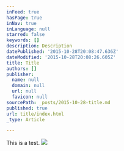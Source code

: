 ```yaml
---
inFeed: true
hasPage: true
inNav: true
inLanguage: null
starred: false
keywords: []
description: Description
datePublished: '2015-10-28T20:08:47.636Z'
dateModified: '2015-10-28T20:08:26.605Z'
title: Title
authors: []
publisher:
  name: null
  domain: null
  url: null
  favicon: null
sourcePath: _posts/2015-10-28-title.md
published: true
url: title/index.html
_type: Article

---
```

This is a test.
![](https://the-grid-user-content.s3-us-west-2.amazonaws.com/f5edb87e-cc61-45bc-b135-187c8e41018f.jpg)